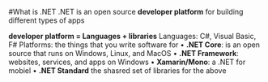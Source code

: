 #What is .NET
.NET is an open source **developer platform** for building different types of apps

**developer platform = Languages + libraries**
Languages: C#, Visual Basic, F#
Platforms: the things that you write software for
	• **.NET Core**: is an open source that runs on Windows, Linux, and MacOS
	• **.NET Framework**: websites, services, and apps on Windows
	• **Xamarin/Mono**: a .NET for mobiel
  • **.NET Standard** the shasred set of libraries for the above

